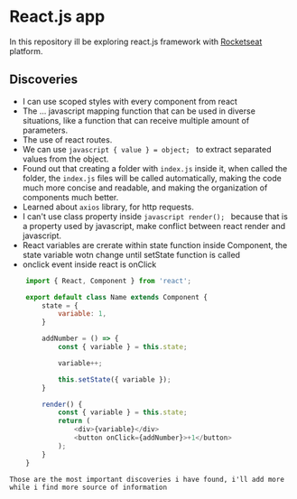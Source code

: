 # React.js app

In this repository ill be exploring react.js framework with [Rocketseat]('http://app.rocketseat.com.br/) platform.

## Discoveries

- I can use scoped styles with every component from react
- The ... javascript mapping function that can be used in diverse situations, like a function that can receive multiple amount of parameters.
- The use of react routes.
- We can use ```javascript { value } = object; ``` to extract separated values from the object.
- Found out that creating a folder with `index.js` inside it, when called the folder, the `index.js` files will be called automatically, making the code much more concise and readable, and making the organization of components much better.
- Learned about `axios` library, for http requests.
- I can't use class property inside ```javascript render(); ``` because that is a property used by javascript, make conflict between react render and javascript.
- React variables are crerate within state function inside Component, the state variable wotn change until setState function is called
- onclick event inside react is onClick


```javascript
    import { React, Component } from 'react';

    export default class Name extends Component {
        state = {
            variable: 1,
        }

        addNumber = () => {
            const { variable } = this.state;

            variable++;

            this.setState({ variable });
        }

        render() {
            const { variable } = this.state;
            return (
                <div>{variable}</div>
                <button onClick={addNumber}>+1</button>
            );
        }
    }
```

`Those are the most important discoveries i have found, i'll add more while i find more source of information`